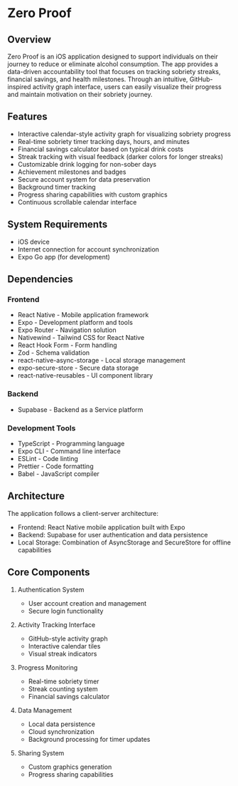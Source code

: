# Zero Proof

## Overview
Zero Proof is an iOS application designed to support individuals on their journey to reduce or eliminate alcohol consumption. The app provides a data-driven accountability tool that focuses on tracking sobriety streaks, financial savings, and health milestones. Through an intuitive, GitHub-inspired activity graph interface, users can easily visualize their progress and maintain motivation on their sobriety journey.

## Features
- Interactive calendar-style activity graph for visualizing sobriety progress
- Real-time sobriety timer tracking days, hours, and minutes
- Financial savings calculator based on typical drink costs
- Streak tracking with visual feedback (darker colors for longer streaks)
- Customizable drink logging for non-sober days
- Achievement milestones and badges
- Secure account system for data preservation
- Background timer tracking
- Progress sharing capabilities with custom graphics
- Continuous scrollable calendar interface

## System Requirements
- iOS device
- Internet connection for account synchronization
- Expo Go app (for development)

## Dependencies
### Frontend
- React Native - Mobile application framework
- Expo - Development platform and tools
- Expo Router - Navigation solution
- Nativewind - Tailwind CSS for React Native
- React Hook Form - Form handling
- Zod - Schema validation
- react-native-async-storage - Local storage management
- expo-secure-store - Secure data storage
- react-native-reusables - UI component library

### Backend
- Supabase - Backend as a Service platform

### Development Tools
- TypeScript - Programming language
- Expo CLI - Command line interface
- ESLint - Code linting
- Prettier - Code formatting
- Babel - JavaScript compiler

## Architecture
The application follows a client-server architecture:
- Frontend: React Native mobile application built with Expo
- Backend: Supabase for user authentication and data persistence
- Local Storage: Combination of AsyncStorage and SecureStore for offline capabilities

## Core Components
1. Authentication System
   - User account creation and management
   - Secure login functionality

2. Activity Tracking Interface
   - GitHub-style activity graph
   - Interactive calendar tiles
   - Visual streak indicators

3. Progress Monitoring
   - Real-time sobriety timer
   - Streak counting system
   - Financial savings calculator

4. Data Management
   - Local data persistence
   - Cloud synchronization
   - Background processing for timer updates

5. Sharing System
   - Custom graphics generation
   - Progress sharing capabilities
